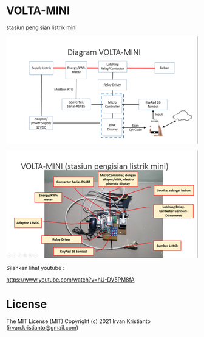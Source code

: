 # VOLTA-MINI
stasiun pengisian listrik mini

<p align="center">
  <img src="img/ThumbnailVoltaMini.png">
</p>

<p align="center">
  <img src="img/DiagramVoltaMini.png">
</p>


Silahkan lihat youtube : 

https://www.youtube.com/watch?v=hU-DV5PM8fA


# License
The MIT License (MIT) Copyright (c) 2021 Irvan Kristianto (irvan.kristianto@gmail.com)
